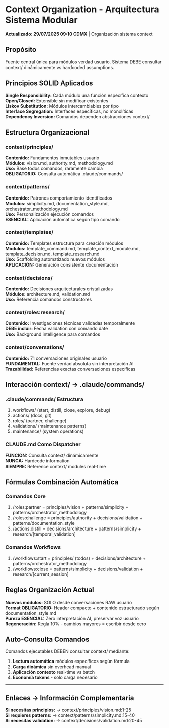 # Context Organization - Arquitectura Sistema Modular

**Actualizado: 29/07/2025 09:10 CDMX** | Organización sistema context

## Propósito
Fuente central única para módulos verdad usuario. Sistema DEBE consultar context/ dinámicamente vs hardcoded assumptions.

## Principios SOLID Aplicados

**Single Responsibility:** Cada módulo una función específica contexto  
**Open/Closed:** Extensible sin modificar existentes  
**Liskov Substitution:** Módulos intercambiables por tipo  
**Interface Segregation:** Interfaces específicas, no monolíticas  
**Dependency Inversion:** Comandos dependen abstracciones context/

## Estructura Organizacional

### context/principles/
**Contenido:** Fundamentos inmutables usuario  
**Módulos:** vision.md, authority.md, methodology.md  
**Uso:** Base todos comandos, raramente cambia  
**OBLIGATORIO:** Consulta automática .claude/commands/

### context/patterns/
**Contenido:** Patrones comportamiento identificados  
**Módulos:** simplicity.md, documentation_style.md, orchestrator_methodology.md  
**Uso:** Personalización ejecución comandos  
**ESENCIAL:** Aplicación automática según tipo comando

### context/templates/
**Contenido:** Templates estructura para creación módulos  
**Módulos:** template_command.md, template_context_module.md, template_decision.md, template_research.md  
**Uso:** Scaffolding automatizado nuevos módulos  
**APLICACIÓN:** Generación consistente documentación

### context/decisions/
**Contenido:** Decisiones arquitecturales cristalizadas  
**Módulos:** architecture.md, validation.md  
**Uso:** Referencia comandos constructores

### context/roles:research/
**Contenido:** Investigaciones técnicas validadas temporalmente  
**DEBE incluir:** Fecha validation con comando date  
**Uso:** Background intelligence para comandos

### context/conversations/
**Contenido:** 71 conversaciones originales usuario  
**FUNDAMENTAL:** Fuente verdad absoluta sin interpretación AI  
**Trazabilidad:** Referencias exactas conversaciones específicas

## Interacción context/ → .claude/commands/

### .claude/commands/ Estructura
1. workflows/    (start, distill, close, explore, debug)
2. actions/      (docs, git)
3. roles/        (partner, challenge)
4. validations/  (maintenance patterns)
5. maintenance/  (system operations)

### CLAUDE.md Como Dispatcher
**FUNCIÓN:** Consulta context/ dinámicamente  
**NUNCA:** Hardcode information  
**SIEMPRE:** Reference context/ modules real-time

## Fórmulas Combinación Automática

### Comandos Core
1. /roles:partner = principles/vision + patterns/simplicity + patterns/orchestrator_methodology
2. /roles:challenge = principles/authority + decisions/validation + patterns/documentation_style
3. /actions:distill = decisions/architecture + patterns/simplicity + research/[temporal_validation]

### Comandos Workflows
1. /workflows:start = principles/ (todos) + decisions/architecture + patterns/orchestrator_methodology
2. /workflows:close = patterns/simplicity + decisions/validation + research/[current_session]

## Reglas Organización Actual

**Nuevos módulos:** SOLO desde conversaciones RAW usuario  
**Format OBLIGATORIO:** Header compacto + contenido estructurado según documentation_style.md  
**Pureza ESENCIAL:** Zero interpretación AI, preservar voz usuario  
**Regeneración:** Regla 10% - cambios mayores = escribir desde cero

## Auto-Consulta Comandos

Comandos ejecutables DEBEN consultar context/ mediante:
1. **Lectura automática** módulos específicos según fórmula
2. **Carga dinámica** sin overhead manual  
3. **Aplicación contexto** real-time vs batch
4. **Economía tokens** - solo carga necesario

---
## Enlaces → Información Complementaria
**Si necesitas principios:** → context/principles/vision.md:1-25  
**Si requieres patterns:** → context/patterns/simplicity.md:15-40  
**Si necesitas validation:** → context/decisions/validation.md:20-45